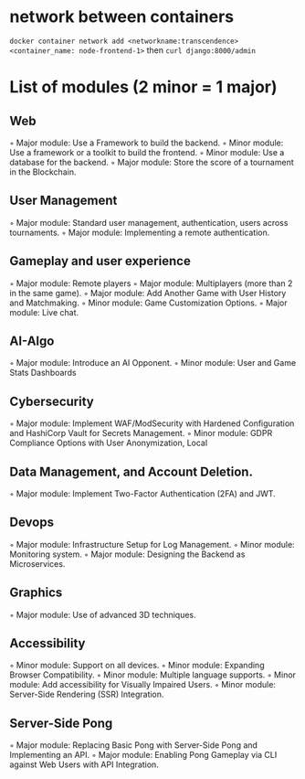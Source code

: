 # network between containers
`docker container network add <networkname:transcendence> <container_name: node-frontend-1>`
then
`curl django:8000/admin`


# List of modules (2 minor = 1 major)
## Web
◦ Major module: Use a Framework to build the backend.
◦ Minor module: Use a framework or a toolkit to build the frontend.
◦ Minor module: Use a database for the backend.
◦ Major module: Store the score of a tournament in the Blockchain.
## User Management
◦ Major module: Standard user management, authentication, users across
tournaments.
◦ Major module: Implementing a remote authentication.
## Gameplay and user experience
◦ Major module: Remote players
◦ Major module: Multiplayers (more than 2 in the same game).
◦ Major module: Add Another Game with User History and Matchmaking.
◦ Minor module: Game Customization Options.
◦ Major module: Live chat.
## AI-Algo
◦ Major module: Introduce an AI Opponent.
◦ Minor module: User and Game Stats Dashboards
## Cybersecurity
◦ Major module: Implement WAF/ModSecurity with Hardened Configuration
and HashiCorp Vault for Secrets Management.
◦ Minor module: GDPR Compliance Options with User Anonymization, Local
## Data Management, and Account Deletion.
◦ Major module: Implement Two-Factor Authentication (2FA) and JWT.
## Devops
◦ Major module: Infrastructure Setup for Log Management.
◦ Minor module: Monitoring system.
◦ Major module: Designing the Backend as Microservices.
## Graphics
◦ Major module: Use of advanced 3D techniques.
## Accessibility
◦ Minor module: Support on all devices.
◦ Minor module: Expanding Browser Compatibility.
◦ Minor module: Multiple language supports.
◦ Minor module: Add accessibility for Visually Impaired Users.
◦ Minor module: Server-Side Rendering (SSR) Integration.
## Server-Side Pong
◦ Major module: Replacing Basic Pong with Server-Side Pong and Implementing an API.
◦ Major module: Enabling Pong Gameplay via CLI against Web Users with API Integration.
